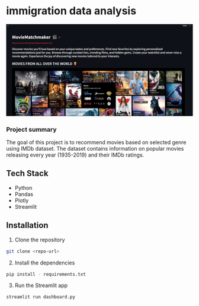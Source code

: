 # immigration data analysis
<img src="img.png">

### Project summary
The goal of this project is to recommend movies based on selected genre using IMDb dataset. The dataset contains information on popular movies releasing every year (1935-2019) and their IMDb ratings.

## Tech Stack
- Python
- Pandas
- Plotly
- Streamlit

## Installation
1. Clone the repository
```bash
git clone <repo-url>
```

2. Install the dependencies
```bash
pip install - requirements.txt
```

3. Run the Streamlit app
```bash
streamlit run dashboard.py
```